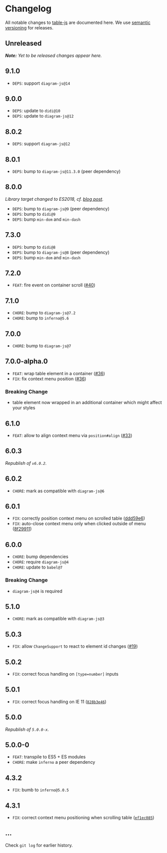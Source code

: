 # Changelog

All notable changes to [table-js](https://github.com/bpmn-io/table-js) are documented here. We use [semantic versioning](http://semver.org/) for releases.

## Unreleased

___Note:__ Yet to be released changes appear here._

## 9.1.0

* `DEPS`: support `diagram-js@14`

## 9.0.0

* `DEPS`: update to `didi@10`
* `DEPS`: update to `diagram-js@12`

## 8.0.2

* `DEPS`: support `diagram-js@12`

## 8.0.1

* `DEPS`: bump to `diagram-js@11.3.0` (peer dependency)

## 8.0.0

_Library target changed to ES2018, cf. [blog post](https://bpmn.io/blog/posts/2022-migration-to-es2018.html)._

* `DEPS`: bump to `diagram-js@9` (peer dependency)
* `DEPS`: bump to `didi@9`
* `DEPS`: bump `min-dom` and `min-dash`

## 7.3.0

* `DEPS`: bump to `didi@8`
* `DEPS`: bump to `diagram-js@8` (peer dependency)
* `DEPS`: bump `min-dom` and `min-dash`

## 7.2.0

* `FEAT`: fire event on container scroll ([#40](https://github.com/bpmn-io/table-js/pull/40))

## 7.1.0

* `CHORE`: bump to `diagram-js@7.2`
* `CHORE`: bump to `inferno@5.6`

## 7.0.0

* `CHORE`: bump to `diagram-js@7`

## 7.0.0-alpha.0

* `FEAT`: wrap table element in a container ([#36](https://github.com/bpmn-io/table-js/pull/36))
* `FIX`: fix context menu position ([#36](https://github.com/bpmn-io/table-js/pull/36))

### Breaking Change

* table element now wrapped in an additional container which might affect your styles

## 6.1.0

* `FEAT`: allow to align context menu via `position#align` ([#33](https://github.com/bpmn-io/table-js/pull/33))

## 6.0.3

_Republish of `v6.0.2`._

## 6.0.2

* `CHORE`: mark as compatible with `diagram-js@6`

## 6.0.1

* `FIX`: correctly position context menu on scrolled table ([ddd59e6](https://github.com/bpmn-io/table-js/commit/ddd59e6009a30422732eae56f0dee7466f99943a))
* `FIX`: auto-close context menu only when clicked outside of menu ([8f29911](https://github.com/bpmn-io/table-js/commit/8f29911d5ee7152552661f78aaa77a784ad38712))

## 6.0.0

* `CHORE`: bump dependencies
* `CHORE`: require `diagram-js@4`
* `CHORE`: update to `babel@7`

### Breaking Change

* `diagram-js@4` is required

## 5.1.0

* `CHORE`: mark as compatible with `diagram-js@3`

## 5.0.3

* `FIX`: allow `ChangeSupport` to react to element id changes ([#19](https://github.com/bpmn-io/table-js/issues/19))

## 5.0.2

* `FIX`: correct focus handling on `[type=number]` inputs

## 5.0.1

* `FIX`: correct focus handling on IE 11 ([`828b3e46`](https://github.com/bpmn-io/table-js/commit/828b3e4656d1ae2d749ed3ab2e447d6388bd634e))

## 5.0.0

_Republish of `5.0.0-x`._

## 5.0.0-0

* `FEAT`: transpile to ES5 + ES modules
* `CHORE`: make `inferno` a peer dependency

## 4.3.2

* `FIX`: bumb to `inferno@5.0.5`

## 4.3.1

* `FIX`: correct context menu positioning when scrolling table ([`ef1ec085`](https://github.com/bpmn-io/table-js/commit/ef1ec08579125f8b70988173fd27166970f243f9))

## ...

Check `git log` for earlier history.
